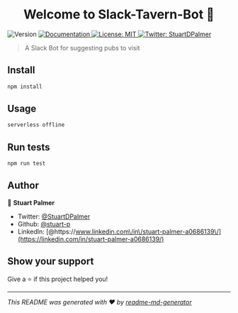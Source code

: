<h1 align="center">Welcome to Slack-Tavern-Bot 👋</h1>
<p>
  <img alt="Version" src="https://img.shields.io/badge/version-1.0.0-blue.svg?cacheSeconds=2592000" />
  <a href="https://slack.dev/bolt-js/concepts" target="_blank">
    <img alt="Documentation" src="https://img.shields.io/badge/documentation-yes-brightgreen.svg" />
  </a>
  <a href="#" target="_blank">
    <img alt="License: MIT" src="https://img.shields.io/badge/License-MIT-yellow.svg" />
  </a>
  <a href="https://twitter.com/StuartDPalmer" target="_blank">
    <img alt="Twitter: StuartDPalmer" src="https://img.shields.io/twitter/follow/StuartDPalmer.svg?style=social" />
  </a>
</p>

> A Slack Bot for suggesting pubs to visit

## Install

```sh
npm install
```

## Usage

```sh
serverless offline
```

## Run tests

```sh
npm run test
```

## Author

👤 **Stuart Palmer**

- Twitter: [@StuartDPalmer](https://twitter.com/StuartDPalmer)
- Github: [@stuart-p](https://github.com/stuart-p)
- LinkedIn: [@https:\/\/www.linkedin.com\/in\/stuart-palmer-a0686139\/](https://linkedin.com/in/stuart-palmer-a0686139/)

## Show your support

Give a ⭐️ if this project helped you!

---

_This README was generated with ❤️ by [readme-md-generator](https://github.com/kefranabg/readme-md-generator)_
